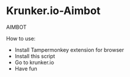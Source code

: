 # Krunker.io-Aimbot
AIMBOT

How to use:
 - Install Tampermonkey extension for browser
 - Install this script
 - Go to krunker.io
 - Have fun
